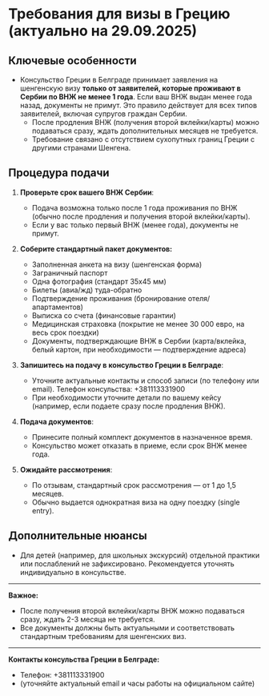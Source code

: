 # Требования для визы в Грецию (актуально на 29.09.2025)

## Ключевые особенности

- Консульство Греции в Белграде принимает заявления на шенгенскую визу **только от заявителей, которые проживают в Сербии по ВНЖ не менее 1 года**. Если ваш ВНЖ выдан менее года назад, документы не примут. Это правило действует для всех типов заявителей, включая супругов граждан Сербии.
    - После продления ВНЖ (получения второй вклейки/карты) можно подаваться сразу, ждать дополнительных месяцев не требуется.
    - Требование связано с отсутствием сухопутных границ Греции с другими странами Шенгена.

## Процедура подачи

1. **Проверьте срок вашего ВНЖ Сербии**:
    - Подача возможна только после 1 года проживания по ВНЖ (обычно после продления и получения второй вклейки/карты).
    - Если у вас только первый ВНЖ (менее года), документы не примут.

2. **Соберите стандартный пакет документов:**
    - Заполненная анкета на визу (шенгенская форма)
    - Заграничный паспорт
    - Одна фотография (стандарт 35x45 мм)
    - Билеты (авиа/жд) туда-обратно
    - Подтверждение проживания (бронирование отеля/апартаментов)
    - Выписка со счета (финансовые гарантии)
    - Медицинская страховка (покрытие не менее 30 000 евро, на весь срок поездки)
    - Документы, подтверждающие ВНЖ в Сербии (карта/вклейка, белый картон, при необходимости — подтверждение адреса)

3. **Запишитесь на подачу в консульство Греции в Белграде**:
    - Уточните актуальные контакты и способ записи (по телефону или email). Телефон консульства: +381113331900
    - При необходимости уточните детали по вашему кейсу (например, если подаете сразу после продления ВНЖ).

4. **Подача документов**:
    - Принесите полный комплект документов в назначенное время.
    - Консульство может отказать в приеме, если срок ВНЖ менее года.

5. **Ожидайте рассмотрения**:
    - По отзывам, стандартный срок рассмотрения — от 1 до 1,5 месяцев.
    - Обычно выдается однократная виза на одну поездку (single entry).

## Дополнительные нюансы

- Для детей (например, для школьных экскурсий) отдельной практики или послаблений не зафиксировано. Рекомендуется уточнять индивидуально в консульстве.

---

**Важное:**
- После получения второй вклейки/карты ВНЖ можно подаваться сразу, ждать 2-3 месяца не требуется.
- Все документы должны быть актуальными и соответствовать стандартным требованиям для шенгенских виз.

---

**Контакты консульства Греции в Белграде:**
- Телефон: +381113331900
- (уточняйте актуальный email и часы работы на официальном сайте)

